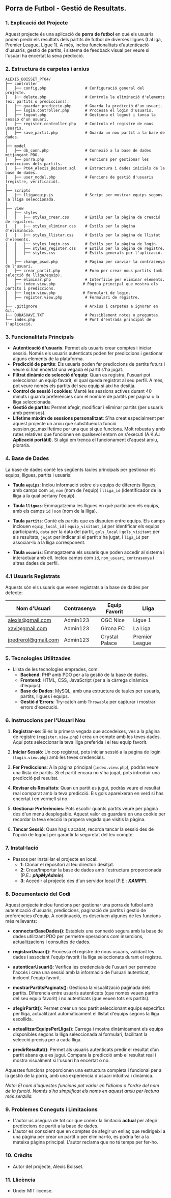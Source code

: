 ## **Porra de Futbol - Gestió de Resultats**.

### 1. Explicació del Projecte

Aquest projecte és una aplicació de **porra de futbol** en què els usuaris poden predir els resultats dels partits de futbol de diverses lligues (LaLiga, Premier League, Ligue 1). A més, inclou funcionalitats d'autenticació d'usuaris, gestió de partits, i sistema de feedback visual per veure si l'usuari ha encertat la seva predicció.

### 2. Estructura de carpetes i arxius

```plaintext
ALEXIS_BOISSET_PT04/
├── controller
│   ├── config.php                 # Configuració general del projecte.
│   ├── delete.php                 # Controla la eliminació d'elements (ex: partits o prediccions).
│   ├── guardar_prediccio.php      # Guarda la predicció d'un usuari.
│   ├── login.controller.php       # Processa el login d'usuaris.
│   ├── logout.php                 # Gestiona el logout i tanca la sessió d'un usuari.
│   ├── register.controller.php    # Controla el registre de nous usuaris.
│   ├── save_partit.php            # Guarda un nou partit a la base de dades.
│
├── model
│   ├── db_conn.php                # Connexió a la base de dades mitjançant PDO.
│   ├── porra.php                  # Funcions per gestionar les prediccions dels partits.
│   ├── Pt04_Alexis_Boisset.sql    # Estructura i dades inicials de la base de dades.
│   ├── user_model.php             # Funcions de gestió d'usuaris (registre, verificació).
│
├── scripts
│   ├── lligaequip.js              # Script per mostrar equips segons la lliga seleccionada.
│
├── view
│   ├── styles
│   │   ├── styles_crear.css       # Estils per la pàgina de creació de registres.
│   │   ├── styles_eliminar.css    # Estils per la pàgina d'eliminació.
│   │   ├── styles_llistar.css     # Estils per la pàgina de llistat d'elements.
│   │   ├── styles_login.css       # Estils per la pàgina de login.
│   │   ├── styles_register.css    # Estils per la pàgina de registre.
│   │   ├── styles.css             # Estils generals per l'aplicació.
│   │
│   ├── change_pswd.php            # Pàgina per canviar la contrasenya de l'usuari.
│   ├── crear_partit.php           # Form per crear nous partits (amb selecció de lliga/equip).
│   ├── eliminar.php               # Interfície per eliminar elements.
│   ├── index.view.php            # Pàgina principal que mostra els partits i prediccions.
│   ├── login.view.php            # Formulari de login.
│   ├── register.view.php          # Formulari de registre.
│
├── .gitignore                     # Arxius i carpetes a ignorar en Git.
├── DUDASXAVI.TXT                  # Possiblement notes o preguntes.
└── index.php                      # Punt d'entrada principal de l'aplicació.
```


### 3. Funcionalitats Principals

- **Autenticació d'usuaris**: Permet als usuaris crear comptes i iniciar sessió. Només els usuaris autenticats poden fer prediccions i gestionar alguns elements de la plataforma.
- **Predicció de partits**: Els usuaris poden fer prediccions de partits futurs i veure si han encertat una vegada el partit s'ha jugat.
- **Filtrat dinàmic de selecció d'equip**: Quan es registra, l'usuari pot seleccionar un equip favorit, el qual queda registrat al seu perfil. A més, pot veure només els partits del seu equip si així ho desitja.
- **Control de sessió i cookies**: Manté les sessions actives durant 40 minuts i guarda preferències com el nombre de partits per pàgina o la lliga seleccionada.
- **Gestió de partits**: Permet afegir, modificar i eliminar partits (per usuaris amb permisos).
- **Lifetime màxim de sessions personalitzat**: S'ha creat especialment per aquest projecte un arxiu que substitueix la funció session.gc_maxlifetime per una que sí que funciona. Molt robusta y amb rutes relatives que funcionen en qualsevol entorn on s'executi (A.K.A.: **Aplicació portàtil**). Si algú em trenca el funcionament d'aquest arxiu, ploraria.

### 4. Base de Dades

La base de dades conté les següents taules principals per gestionar els equips, lligues, partits i usuaris:

- **Taula `equips`**: Inclou informació sobre els equips de diferents lligues, amb camps com `id`, `nom` (nom de l'equip) i `lliga_id` (identificador de la lliga a la qual pertany l'equip).

- **Taula `lligues`**: Emmagatzema les lligues en què participen els equips, amb els camps `id` i `nom` (nom de la lliga).

- **Taula `partits`**: Conté els partits que es disputen entre equips. Els camps inclouen `equip_local_id` i `equip_visitant_id` per identificar els equips participants, `data` per la data del partit, `gols_local` i `gols_visitant` per als resultats, `jugat` per indicar si el partit s'ha jugat, i `liga_id` per associar-lo a la lliga corresponent.

- **Taula `usuaris`**: Emmagatzema els usuaris que poden accedir al sistema i interactuar amb ell. Inclou camps com `id`, `nom_usuari`, `contrasenya` i altres dades de perfil.

### 4.1  Usuaris Registrats

Aquests són els usuaris que venen registrats a la base de dades per defecte:

| Nom d'Usuari         | Contrasenya       | Equip Favorit             | Lliga                    |
|----------------------|-------------------|---------------------------|--------------------------|
| alexis@gmail.com     | Admin123          | OGC Nice                  | Ligue 1                  |
| xavi@gmail.com       | Admin123          | Girona FC                 | La Liga                  |
| jpedrerol@gmail.com  | Admin123          | Crystal Palace            | Premier League           | 

### 5. Tecnologies Utilitzades
   - Llista de les tecnologies emprades, com:
     - **Backend**: PHP amb PDO per a la gestió de la base de dades.
     - **Frontend**: HTML, CSS, JavaScript (per a la càrrega dinàmica d'equips).
     - **Base de Dades**: MySQL, amb una estructura de taules per usuaris, partits, lligues i equips.
     - **Gestió d'Errors**: Try-catch amb `Throwable` per capturar i mostrar errors d'execució.

### 6. Instruccions per l'Usuari Nou

1. **Registrar-se**: Si és la primera vegada que accedeixes, ves a la pàgina de registre (`register.view.php`) i crea un compte amb les teves dades. Aquí pots seleccionar la teva lliga preferida i el teu equip favorit.
   
2. **Iniciar Sessió**: Un cop registrat, pots iniciar sessió a la pàgina de login (`login.view.php`) amb les teves credencials.

3. **Fer Prediccions**: A la pàgina principal (`index.view.php`), podràs veure una llista de partits. Si el partit encara no s'ha jugat, pots introduir una predicció pel resultat.

4. **Revisar els Resultats**: Quan un partit es jugui, podràs veure el resultat real comparat amb la teva predicció. Els gols apareixeran en verd si has encertat i en vermell si no.

5. **Gestionar Preferències**: Pots escollir quants partits veure per pàgina des d'un menú desplegable. Aquest valor es guardarà en una cookie per recordar la teva elecció la propera vegada que visitis la pàgina.

6. **Tancar Sessió**: Quan hagis acabat, recorda tancar la sessió des de l'opció de logout per garantir la seguretat del teu compte.


### 7. Instal·lació
   - Passos per instal·lar el projecte en local:
     - **1**: Clonar el repositori al teu directori desitjat.
     - **2**: Crear/Importar la base de dades amb l'estructura proporcionada (P.E.: ***phpMyAdmin***).
     - **3**: Accedir al projecte des d'un servidor local (P.E.: ***XAMPP***).



   ### 8. Documentació del Codi

Aquest projecte inclou funcions per gestionar una porra de futbol amb autenticació d'usuaris, prediccions, paginació de partits i gestió de preferències d'equip. A continuació, es descriuen algunes de les funcions més rellevants:

- **connectarBaseDades()**: Estableix una connexió segura amb la base de dades utilitzant PDO per permetre operacions com insercions, actualitzacions i consultes de dades.

- **registrarUsuari()**: Processa el registre de nous usuaris, validant les dades i associant l'equip favorit i la lliga seleccionats durant el registre.

- **autenticarUsuari()**: Verifica les credencials de l'usuari per permetre l'accés i crea una sessió amb la informació de l'usuari autenticat, incloent l'equip favorit.

- **mostrarPartitsPaginats()**: Gestiona la visualització paginada dels partits. Diferencia entre usuaris autenticats (que només veuen partits del seu equip favorit) i no autenticats (que veuen tots els partits).

- **afegirPartit()**: Permet crear un nou partit seleccionant equips específics per lliga, actualitzant automàticament el llistat d'equips segons la lliga escollida.

- **actualitzarEquipsPerLliga()**: Carrega i mostra dinàmicament els equips disponibles segons la lliga seleccionada al formulari, facilitant la selecció precisa per a cada lliga.

- **predirResultat()**: Permet als usuaris autenticats predir el resultat d’un partit abans que es jugui. Compara la predicció amb el resultat real i mostra visualment si l'usuari ha encertat o no. 

Aquestes funcions proporcionen una estructura completa i funcional per a la gestió de la porra, amb una experiència d'usuari intuïtiva i dinàmica.

*Nota: El nom d'aquestes funcions pot variar en l'idioma o l'ordre del nom de la funció. Només s'ha simplificat els noms en aquest arxiu per lectura més senzilla.*


### 9. Problemes Coneguts i Limitacions
   - L'autor us asegura de tot cor que coneix la limitació **actual** per afegir prediccions de partit a la base de dades.
   - L'autor es conscient que en comptes de afegir un enllaç que redirigeixi a una pàgina per crear un partit o per eliminar-lo, es podria fer a la mateixa pàgina principal. L'autor reclama que no té temps per fer-ho.

### 10. Crèdits
   - Autor del projecte, Alexis Boisset.

### 11. Llicència
   - Under MIT license.